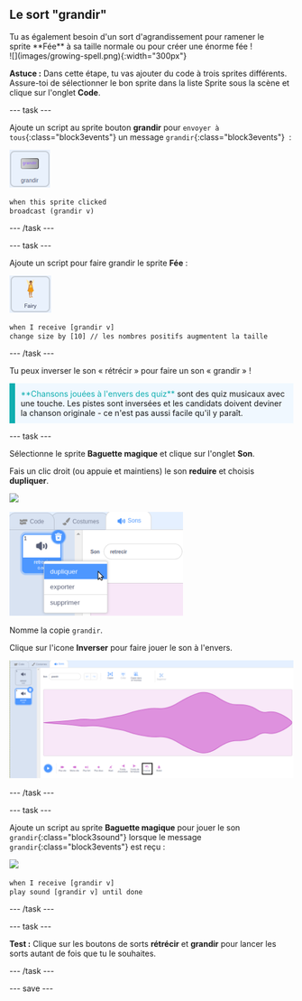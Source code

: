 ## Le sort "grandir"

<div style="display: flex; flex-wrap: wrap">
<div style="flex-basis: 200px; flex-grow: 1; margin-right: 15px;">
Tu as également besoin d'un sort d'agrandissement pour ramener le sprite **Fée** à sa taille normale ou pour créer une énorme fée !
</div>
<div>
![](images/growing-spell.png){:width="300px"}
</div>
</div>

**Astuce :** Dans cette étape, tu vas ajouter du code à trois sprites différents. Assure-toi de sélectionner le bon sprite dans la liste Sprite sous la scène et clique sur l'onglet **Code**.

--- task ---

Ajoute un script au sprite bouton **grandir** pour `envoyer à tous`{:class="block3events"} un message `grandir`{:class="block3events"}  :

![](images/grow-icon.png)

```blocks3
when this sprite clicked
broadcast (grandir v)
```

--- /task ---

--- task ---

Ajoute un script pour faire grandir le sprite **Fée** :

![](images/fairy-icon.png)

```blocks3
when I receive [grandir v]
change size by [10] // les nombres positifs augmentent la taille
```

--- /task ---

Tu peux inverser le son « rétrécir » pour faire un son « grandir » !

<p style="border-left: solid; border-width:10px; border-color: #0faeb0; background-color: aliceblue; padding: 10px;">
<span style="color: #0faeb0">**Chansons jouées à l'envers des quiz**</span> sont des quiz musicaux avec une touche. Les pistes sont inversées et les candidats doivent deviner la chanson originale - ce n'est pas aussi facile qu'il y paraît. 
</p>

--- task ---

Sélectionne le sprite **Baguette magique** et clique sur l'onglet **Son**.

Fais un clic droit (ou appuie et maintiens) le son **reduire** et choisis **dupliquer**.

![](images/wand-icon.png)

![Le son de rétrécissement avec un menu contextuel affichant dupliquer.](images/duplicate-sound.png)

Nomme la copie `grandir`.

Clique sur l'icone **Inverser** pour faire jouer le son à l'envers.

![Le son d'agrandissement avec l'icône inversée en surbrillance.](images/reverse-sound.png)

--- /task ---

--- task ---

Ajoute un script au sprite **Baguette magique** pour jouer le son `grandir`{:class="block3sound"} lorsque le message `grandir`{:class="block3events"} est reçu :

![](images/wand-icon.png)

```blocks3
when I receive [grandir v]
play sound [grandir v] until done
```

--- /task ---

--- task ---

**Test :** Clique sur les boutons de sorts **rétrécir** et **grandir** pour lancer les sorts autant de fois que tu le souhaites.

--- /task ---

--- save ---

